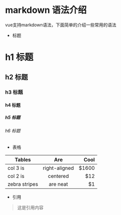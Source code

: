 # markdown 语法介绍

vue支持markdown语法，下面简单的介绍一些常用的语法

- 标题

# h1 标题
## h2 标题
### h3 标题
#### h4 标题
##### h5 标题
###### h6 标题

- 表格 

| Tables        | Are           | Cool  |
| ------------- |:-------------:| -----:|
| col 3 is      | right-aligned | $1600 |
| col 2 is      | centered      |   $12 |
| zebra stripes | are neat      |    $1 |

- 引用

> 这是引用内容


